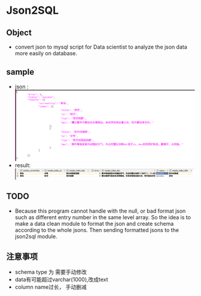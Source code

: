 # Json2SQL
## Object
* convert json to mysql script for Data scientist to analyze the json data more easily on database. 

## sample
* json : ![](https://github.com/xjshi1994/picture_warehouse/blob/master/Json2SQL/orignal_json.png)
* result: ![](https://github.com/xjshi1994/picture_warehouse/blob/master/Json2SQL/Json2SQL_sample.png)

## TODO
* Because this program cannot handle with the null, or bad format json such as different entry number in the same level array. So the idea is to make a data clean module to format the json and create schema according to the whole jsons. Then sending formatted jsons to the json2sql module.

## 注意事项
* schema type 为<stub> 需要手动修改
* data有可能超过varchar(1000),改成text
* column name过长， 手动删减